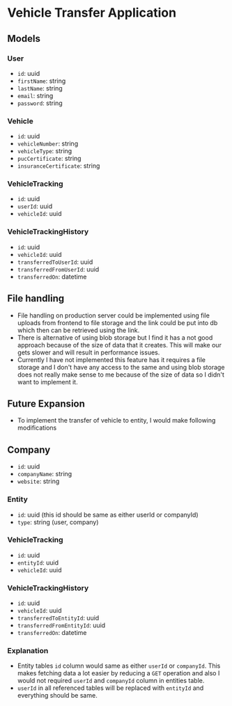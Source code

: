 # Vehicle Transfer Application

## Models

### User
- `id`: uuid
- `firstName`: string
- `lastName`: string
- `email`: string
- `password`: string

### Vehicle
- `id`: uuid
- `vehicleNumber`: string
- `vehicleType`: string
- `pucCertificate`: string
- `insuranceCertificate`: string

### VehicleTracking
- `id`: uuid
- `userId`: uuid
- `vehicleId`: uuid

### VehicleTrackingHistory
- `id`: uuid
- `vehicleId`: uuid
- `transferredToUserId`: uuid
- `transferredFromUserId`: uuid
- `transferredOn`: datetime


## File handling
- File handling on production server could  be implemented using file uploads from frontend to file storage and the link could be put into db which then can be retrieved using the link.
- There is alternative of using blob storage but I find it has a not good approach because of the size of data that it creates. This will make our gets slower and will result in performance issues.
- Currently I have not implemented this feature has it requires a file storage and I don't have any access to the same and using blob storage does not really make sense to me because of the size of data so I didn't want to implement it.

## Future Expansion
- To implement the transfer of vehicle to entity, I would make following modifications

## Company
- `id`: uuid
- `companyName`: string
- `website`: string

### Entity
- `id`: uuid (this id should be same as either userId or companyId)
- `type`: string (user, company)

### VehicleTracking
- `id`: uuid
- `entityId`: uuid
- `vehicleId`: uuid

### VehicleTrackingHistory
- `id`: uuid
- `vehicleId`: uuid
- `transferredToEntityId`: uuid
- `transferredFromEntityId`: uuid
- `transferredOn`: datetime

### Explanation
- Entity tables `id` column would same as either `userId` or `companyId`. This makes fetching data a lot easier by reducing a `GET` operation and also I would not required `userId` and `companyId` column in entities table.
- `userId` in all referenced tables will be replaced with `entityId` and everything should be same.